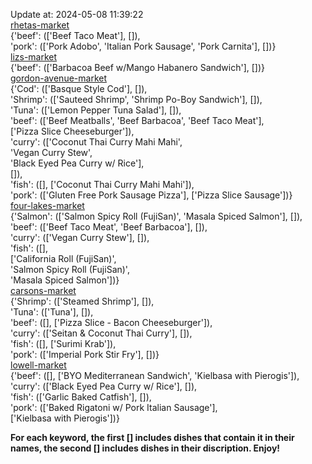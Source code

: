 Update at: 2024-05-08 11:39:22  
[rhetas-market](https://wisc-housingdining.nutrislice.com/menu/rhetas-market/dinner/2024-05-08)  
{'beef': (['Beef Taco Meat'], []),  
 'pork': (['Pork Adobo', 'Italian Pork Sausage', 'Pork Carnita'], [])}  
[lizs-market](https://wisc-housingdining.nutrislice.com/menu/lizs-market/dinner/2024-05-08)  
{'beef': (['Barbacoa Beef w/Mango Habanero Sandwich'], [])}  
[gordon-avenue-market](https://wisc-housingdining.nutrislice.com/menu/gordon-avenue-market/dinner/2024-05-08)  
{'Cod': (['Basque Style Cod'], []),  
 'Shrimp': (['Sauteed Shrimp', 'Shrimp Po-Boy Sandwich'], []),  
 'Tuna': (['Lemon Pepper Tuna Salad'], []),  
 'beef': (['Beef Meatballs', 'Beef Barbacoa', 'Beef Taco Meat'],  
          ['Pizza Slice Cheeseburger']),  
 'curry': (['Coconut Thai Curry Mahi Mahi',  
            'Vegan Curry Stew',  
            'Black Eyed Pea Curry w/ Rice'],  
           []),  
 'fish': ([], ['Coconut Thai Curry Mahi Mahi']),  
 'pork': (['Gluten Free Pork Sausage Pizza'], ['Pizza Slice Sausage'])}  
[four-lakes-market](https://wisc-housingdining.nutrislice.com/menu/four-lakes-market/dinner/2024-05-08)  
{'Salmon': (['Salmon Spicy Roll (FujiSan)', 'Masala Spiced Salmon'], []),  
 'beef': (['Beef Taco Meat', 'Beef Barbacoa'], []),  
 'curry': (['Vegan Curry Stew'], []),  
 'fish': ([],  
          ['California Roll  (FujiSan)',  
           'Salmon Spicy Roll (FujiSan)',  
           'Masala Spiced Salmon'])}  
[carsons-market](https://wisc-housingdining.nutrislice.com/menu/carsons-market/dinner/2024-05-08)  
{'Shrimp': (['Steamed Shrimp'], []),  
 'Tuna': (['Tuna'], []),  
 'beef': ([], ['Pizza Slice - Bacon Cheeseburger']),  
 'curry': (['Seitan & Coconut Thai Curry'], []),  
 'fish': ([], ['Surimi Krab']),  
 'pork': (['Imperial Pork Stir Fry'], [])}  
[lowell-market](https://wisc-housingdining.nutrislice.com/menu/lowell-market/dinner/2024-05-08)  
{'beef': ([], ['BYO Mediterranean Sandwich', 'Kielbasa with Pierogis']),  
 'curry': (['Black Eyed Pea Curry w/ Rice'], []),  
 'fish': (['Garlic Baked Catfish'], []),  
 'pork': (['Baked Rigatoni w/ Pork Italian Sausage'],  
          ['Kielbasa with Pierogis'])}  
  
**For each keyword, the first [] includes dishes that contain it in their names, the second [] includes dishes in their discription. Enjoy!**  

